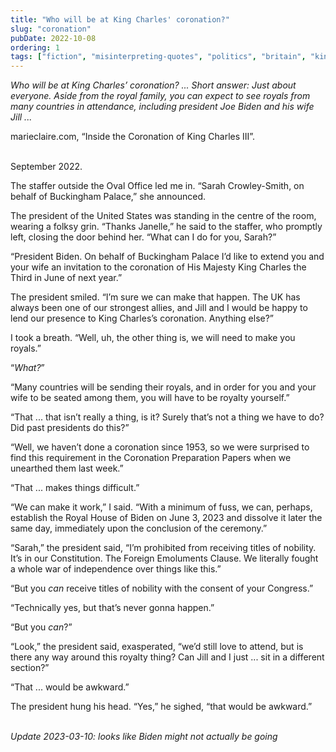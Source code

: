 ```yaml
---
title: "Who will be at King Charles' coronation?"
slug: "coronation"
pubDate: 2022-10-08
ordering: 1
tags: ["fiction", "misinterpreting-quotes", "politics", "britain", "king-charles-iii", "biden", "sarah"]
---
```


_Who will be at King Charles’ coronation? ... Short answer: Just about everyone. Aside from the royal family, you can expect to see royals from many countries in attendance, including president Joe Biden and his wife Jill ..._
<div class="quote-attribution">
marieclaire.com, “Inside the Coronation of King Charles III”.
</div>

<br />

<span class="small-caps">September 2022.</span>

The staffer outside the Oval Office led me in. “Sarah Crowley-Smith, on behalf of Buckingham Palace,” she announced.

The president of the United States was standing in the centre of the room, wearing a folksy grin. “Thanks Janelle,” he said to the staffer, who promptly left, closing the door behind her. “What can I do for you, Sarah?”

“President Biden. On behalf of Buckingham Palace I’d like to extend you and your wife an invitation to the coronation of His Majesty King Charles the Third in June of next year.”

The president smiled. “I’m sure we can make that happen. The UK has always been one of our strongest allies, and Jill and I would be happy to lend our presence to King Charles’s coronation. Anything else?”

I took a breath. “Well, uh, the other thing is, we will need to make you royals.”

“_What?_”

“Many countries will be sending their royals, and in order for you and your wife to be seated among them, you will have to be royalty yourself.”

“That ... that isn’t really a thing, is it? Surely that’s not a thing we have to do? Did past presidents do this?”

“Well, we haven’t done a coronation since 1953, so we were surprised to find this requirement in the Coronation Preparation Papers when we unearthed them last week.”

“That ... makes things difficult.”

“We can make it work,” I said. “With a minimum of fuss, we can, perhaps, establish the Royal House of Biden on June 3, 2023 and dissolve it later the same day, immediately upon the conclusion of the ceremony.”

“Sarah,” the president said, “I’m prohibited from receiving titles of nobility. It’s in our Constitution. The Foreign Emoluments Clause. We literally fought a whole war of independence over things like this.”

“But you _can_ receive titles of nobility with the consent of your Congress.”

“Technically yes, but that’s never gonna happen.”

“But you _can_?”

“Look,” the president said, exasperated, “we’d still love to attend, but is there any way around this royalty thing? Can Jill and I just ... sit in a different section?”

“That ... would be awkward.”

The president hung his head. “Yes,” he sighed, “that would be awkward.”

<br />

<div class="commentary">
<i>
Update 2023-03-10: looks like Biden might not actually be going
</i>
</div>